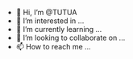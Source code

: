 - 👋 Hi, I’m @TUTUA
- 👀 I’m interested in ...
- 🌱 I’m currently learning ...
- 💞️ I’m looking to collaborate on ...
- 📫 How to reach me ...

<!---
TUTUA/TUTUA is a ✨ special ✨ repository because its `README.md` (this file) appears on your GitHub profile.
You can click the Preview link to take a look at your changes.
--->
